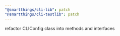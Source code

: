 ```yaml
---
"@smartthings/cli-lib": patch
"@smartthings/cli-testlib": patch
---
```


refactor CLIConfig class into methods and interfaces

